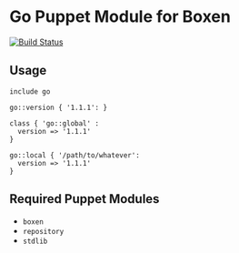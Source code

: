 # Go Puppet Module for Boxen

[![Build Status](https://travis-ci.org/boxen/puppet-go.png?branch=master)](https://travis-ci.org/boxen/puppet-go)

## Usage

```puppet
include go

go::version { '1.1.1': }

class { 'go::global' :
  version => '1.1.1'
}

go::local { '/path/to/whatever':
  version => '1.1.1'
}
```

## Required Puppet Modules

* `boxen`
* `repository`
* `stdlib`
